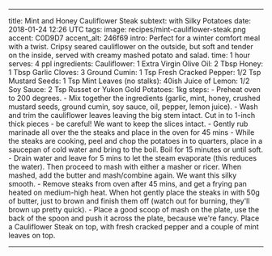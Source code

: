 ---

title: Mint and Honey Cauliflower Steak
subtext: with Silky Potatoes
date: 2018-01-24 12:26 UTC
tags:
image: recipes/mint-cauliflower-steak.png
accent: C0D9D7
accent_alt: 246f69
intro: Perfect for a winter comfort meal with a twist. Cripsy seared cauliflower on the outside, but soft and tender on the inside, served with creamy mashed potato and salad.
time: 1 hour
serves: 4 ppl
ingredients:
    Cauliflower: 1
    Extra Virgin Olive Oil: 2 Tbsp 
    Honey: 1 Tbsp
    Garlic Cloves: 3
    Ground Cumin: 1 Tsp
    Fresh Cracked Pepper: 1/2 Tsp
    Mustard Seeds: 1 Tsp
    Mint Leaves (no stalks): 40ish
    Juice of Lemon: 1/2
    Soy Sauce: 2 Tsp
    Russet or Yukon Gold Potatoes: 1kg 
steps:
    - Preheat oven to 200 degrees.
    - Mix together the ingredients (garlic, mint, honey, crushed mustard seeds, ground cumin, soy sauce, oil, pepper, lemon juice).
    - Wash and trim the cauliflower leaves leaving the big stem intact. Cut in to 1-inch thick pieces - be careful! We want to keep the slices intact.
    - Gently rub marinade all over the the steaks and place in the oven for 45 mins
    - While the steaks are cooking, peel and chop the potatoes in to quarters, place in a saucepan of cold water and bring to the boil. Boil for 15 minutes or until soft.
    - Drain water and leave for 5 mins to let the steam evaporate (this reduces the water). Then proceed to mash with either a masher or ricer. When mashed, add the butter and mash/combine again. We want this silky smooth.
    - Remove steaks from oven after 45 mins, and get a frying pan heated on medium-high heat. When hot gently place the steaks in with 50g of butter, just to brown and finish them off (watch out for burning, they'll brown up pretty quick).
    - Place a good scoop of mash on the plate, use the back of the spoon and push it across the plate, because we're fancy. Place a Cauliflower Steak on top, with fresh cracked pepper and a couple of mint leaves on top.

---